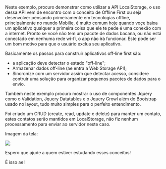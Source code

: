 
Neste exemplo, procuro demonstrar como utilizar a API LocalStorage, o uso dessa API vem de encontro com o conceito de Offline First
ou seja desenvolver pensando primeiramente em tecnologias offline, principalmente no mundo Mobilie, é muito comum hoje quando voçe baixa um aplicativo qualquer a primeira coisa que ele te pede é uma conexão com a internet. Pronto se você não tem um pacote de dados 
bacana, ou não está conectado em nenhuma rede wi-fi, o app não irá funcionar. Este pode ser um bom motivo para que o usuário exclua seu aplicativo.

Basicamente os passos para construir aplicativos off-line first são:

- a aplicação deve detectar o estado "off-line";
- Armazenar dados off-line (ae entra a Web Storage API);
- Sincronize com um servidor assim que detectar acesso, considere contruir uma solução para organizar pequenos pacotes de dados 
  para o envio.

Também neste exemplo procuro mostrar o uso de componentes Jquery como o Validation, Jquery Datatables e o Jquery Growl além
do Bootstrap usado no layout, tudo muito simples para o perfeito entendimento.

Foi criado um CRUD (create, read, update e delete) para manter um contato, estes contatos serão mantidos em LocalStorage, não
fiz nenhum processamento para enviar ao servidor neste caso.

Imagem da tela:

<img src="https://github.com/mdcarmo/CrudLocalStorage/blob/master/img/img.PNG" />

Espero que ajude a quem estiver estudando esses conceitos!

É isso ae!

